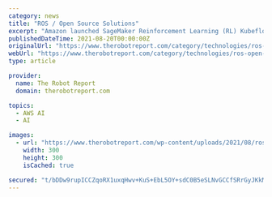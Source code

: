 ```yaml
---
category: news
title: "ROS / Open Source Solutions"
excerpt: "Amazon launched SageMaker Reinforcement Learning (RL) Kubeflow Components, an open-source toolkit designed to help manage robotics workflows. SageMaker RL is designed to make it faster to develop machine learning capabilities for everything from perception ..."
publishedDateTime: 2021-08-20T00:00:00Z
originalUrl: "https://www.therobotreport.com/category/technologies/ros-open-source/"
webUrl: "https://www.therobotreport.com/category/technologies/ros-open-source/"
type: article

provider:
  name: The Robot Report
  domain: therobotreport.com

topics:
  - AWS AI
  - AI

images:
  - url: "https://www.therobotreport.com/wp-content/uploads/2021/08/ros-world-2021-logo-300x300.jpg"
    width: 300
    height: 300
    isCached: true

secured: "t/bDDw9rupICCZqoRX1uxqHwv+KuS+EbL5OY+sdC0B5eSLNvGCCfSRrGyJKkMRk4/92zI9yCM0QGct7kzgGM8neF7Ka6JRvqmwQH2KOmbrHB2DrZ2P565+ThyrvSjXyzB4WRfUAVdp/iJNIy3VQpNxyjyx1zruBqb+2TvImyvMKWiaiJRxwaJqJsNtN5rSk/VVqcvt9gqafKvm7acz4Lcif2JgDcGdatrVkl9StYjLJYxW0af2R8w4or72SBiNx50bA/38NsLs3iIXG+0t7tgBm0Crtwo+IHws4CV56Sttgxf9H9uYx2eK/kYDXNXeoWqkwxmgcommuONDDMISocYz/uhEhcPUCAJynaCiEccak=;El8h8JKmKLkvrmkCvukQ8w=="
---
```


